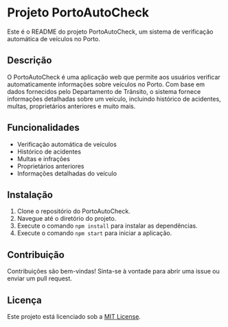 
# Projeto PortoAutoCheck

Este é o README do projeto PortoAutoCheck, um sistema de verificação automática de veículos no Porto.

## Descrição

O PortoAutoCheck é uma aplicação web que permite aos usuários verificar automaticamente informações sobre veículos no Porto. Com base em dados fornecidos pelo Departamento de Trânsito, o sistema fornece informações detalhadas sobre um veículo, incluindo histórico de acidentes, multas, proprietários anteriores e muito mais.

## Funcionalidades

- Verificação automática de veículos
- Histórico de acidentes
- Multas e infrações
- Proprietários anteriores
- Informações detalhadas do veículo

## Instalação

1. Clone o repositório do PortoAutoCheck.
2. Navegue até o diretório do projeto.
3. Execute o comando `npm install` para instalar as dependências.
4. Execute o comando `npm start` para iniciar a aplicação.

## Contribuição

Contribuições são bem-vindas! Sinta-se à vontade para abrir uma issue ou enviar um pull request.

## Licença

Este projeto está licenciado sob a [MIT License](LICENSE).
